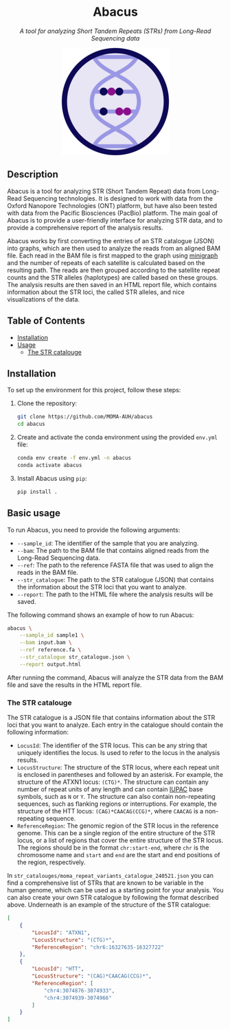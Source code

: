<h1 align="center">Abacus</h1>
<p align="center"><i>A tool for analyzing Short Tandem Repeats (STRs) from Long-Read Sequencing data</i></p>

<p align="center">
    <img width="250px" src="./img/logo.png">
</p>

## Description

Abacus is a tool for analyzing STR (Short Tandem Repeat) data from Long-Read Sequencing technologies. It is designed to work with data from the Oxford Nanopore Technologies (ONT) platform, but have also been tested with data from the Pacific Biosciences (PacBio) platform. The main goal of Abacus is to provide a user-friendly interface for analyzing STR data, and to provide a comprehensive report of the analysis results. 

Abacus works by first converting the entries of an STR catalogue (JSON) into graphs, which are then used to analyze the reads from an aligned BAM file. Each read in the BAM file is first mapped to the graph using [minigraph](https://github.com/lh3/minigraph) and the number of repeats of each satellite is calculated based on the resulting path. The reads are then grouped according to the satellite repeat counts and the STR alleles (haplotypes) are called based on these groups. The analysis results are then saved in an HTML report file, which contains information about the STR loci, the called STR alleles, and nice visualizations of the data.

## Table of Contents
- [Installation](#installation)
- [Usage](#usage)
    - [The STR catalouge](#the-str-catalouge)

## Installation
To set up the environment for this project, follow these steps:

1. Clone the repository:
    ```sh
    git clone https://github.com/MOMA-AUH/abacus
    cd abacus
    ```

2. Create and activate the conda environment using the provided `env.yml` file:
    ```sh
    conda env create -f env.yml -n abacus
    conda activate abacus
    ```

3. Install Abacus using `pip`:
    ```sh
    pip install .
    ```

## Basic usage
To run Abacus, you need to provide the following arguments:

- `--sample_id`: The identifier of the sample that you are analyzing.
- `--bam`: The path to the BAM file that contains aligned reads from the Long-Read Sequencing data.
- `--ref`: The path to the reference FASTA file that was used to align the reads in the BAM file.
- `--str_catalogue`: The path to the STR catalogue (JSON) that contains the information about the STR loci that you want to analyze.
- `--report`: The path to the HTML file where the analysis results will be saved.

The following command shows an example of how to run Abacus:
```sh
abacus \
    --sample_id sample1 \
    --bam input.bam \
    --ref reference.fa \
    --str_catalogue str_catalogue.json \
    --report output.html
```

After running the command, Abacus will analyze the STR data from the BAM file and save the results in the HTML report file.

### The STR catalouge

The STR catalogue is a JSON file that contains information about the STR loci that you want to analyze. Each entry in the catalogue should contain the following information:

- `LocusId`: The identifier of the STR locus. This can be any string that uniquely identifies the locus. Is used to refer to the locus in the analysis results.
- `LocusStructure`: The structure of the STR locus, where each repeat unit is enclosed in parentheses and followed by an asterisk. For example, the structure of the ATXN1 locus: `(CTG)*`. The structure can contain any number of repeat units of any length and can contain [IUPAC](https://en.wikipedia.org/wiki/International_Union_of_Pure_and_Applied_Chemistry) base symbols, such as `N` or `Y`. The structure can also contain non-repeating sequences, such as flanking regions or interruptions. For example, the structure of the HTT locus: `(CAG)*CAACAG(CCG)*`, where `CAACAG` is a non-repeating sequence.
- `ReferenceRegion`: The genomic region of the STR locus in the reference genome. This can be a single region of the entire structure of the STR locus, or a list of regions that cover the entire structure of the STR locus. The regions should be in the format `chr:start-end`, where `chr` is the chromosome name and `start` and `end` are the start and end positions of the region, respectively.

In `str_catalouges/moma_repeat_variants_catalogue_240521.json` you can find a comprehensive list of STRs that are known to be variable in the human genome, which can be used as a starting point for your analysis. You can also create your own STR catalogue by following the format described above. Underneath is an example of the structure of the STR catalogue:

```json
[
    {
        "LocusId": "ATXN1",
        "LocusStructure": "(CTG)*",
        "ReferenceRegion": "chr6:16327635-16327722"
    },
    {
        "LocusId": "HTT",
        "LocusStructure": "(CAG)*CAACAG(CCG)*",
        "ReferenceRegion": [
            "chr4:3074876-3074933",
            "chr4:3074939-3074966"
        ]
    }
]
```